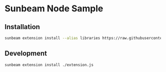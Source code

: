 # Sunbeam Node Sample

## Installation

```bash
sunbeam extension install --alias libraries https://raw.githubusercontent.com/pomdtr/sunbeam-node/main/sunbeam.sh
```

## Development

```bash
sunbeam extension install ./extension.js
```
